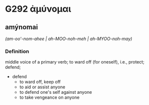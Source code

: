 # G292 ἀμύνομαι

## amýnomai

_(am-oo'-nom-ahee | ah-MOO-noh-meh | ah-MYOO-noh-may)_

### Definition

middle voice of a primary verb; to ward off (for oneself), i.e., protect; defend; 

- defend
  - to ward off, keep off
  - to aid or assist anyone
  - to defend one's self against anyone
  - to take vengeance on anyone
